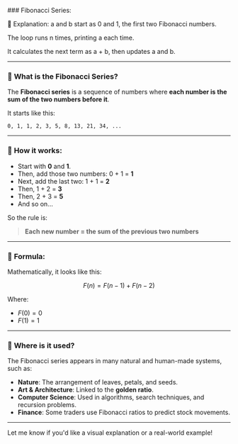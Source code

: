##﻿# Fibonacci Series:
 
📝 Explanation:
a and b start as 0 and 1, the first two Fibonacci numbers.

The loop runs n times, printing a each time.

It calculates the next term as a + b, then updates a and b.



---

### 🔢 **What is the Fibonacci Series?**

The **Fibonacci series** is a sequence of numbers where **each number is the sum of the two numbers before it**.

It starts like this:

```
0, 1, 1, 2, 3, 5, 8, 13, 21, 34, ...
```

---

### 🧮 **How it works:**

* Start with **0** and **1**.
* Then, add those two numbers: 0 + 1 = **1**
* Next, add the last two: 1 + 1 = **2**
* Then, 1 + 2 = **3**
* Then, 2 + 3 = **5**
* And so on…

So the rule is:

> **Each new number = the sum of the previous two numbers**

---

### 🔁 **Formula:**

Mathematically, it looks like this:

$$
F(n) = F(n-1) + F(n-2)
$$

Where:

* $F(0) = 0$
* $F(1) = 1$

---

### 🌿 **Where is it used?**

The Fibonacci series appears in many natural and human-made systems, such as:

* **Nature**: The arrangement of leaves, petals, and seeds.
* **Art & Architecture**: Linked to the **golden ratio**.
* **Computer Science**: Used in algorithms, search techniques, and recursion problems.
* **Finance**: Some traders use Fibonacci ratios to predict stock movements.

---

Let me know if you'd like a visual explanation or a real-world example!
